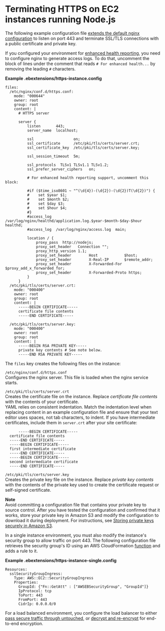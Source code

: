 # Terminating HTTPS on EC2 instances running Node\.js<a name="https-singleinstance-nodejs"></a>

The following example configuration file [extends the default nginx configuration](nodejs-platform-proxy.md) to listen on port 443 and terminate SSL/TLS connections with a public certificate and private key\.

If you configured your environment for [enhanced health reporting](health-enhanced.md), you need to configure nginx to generate access logs\. To do that, uncomment the block of lines under the comment that reads `# For enhanced health...` by removing the leading `#` characters\.

**Example \.ebextensions/https\-instance\.config**  

```
files:
  /etc/nginx/conf.d/https.conf:
    mode: "000644"
    owner: root
    group: root
    content: |
      # HTTPS server

      server {
          listen       443;
          server_name  localhost;
          
          ssl                  on;
          ssl_certificate      /etc/pki/tls/certs/server.crt;
          ssl_certificate_key  /etc/pki/tls/certs/server.key;
          
          ssl_session_timeout  5m;
          
          ssl_protocols  TLSv1 TLSv1.1 TLSv1.2;
          ssl_prefer_server_ciphers   on;

          # For enhanced health reporting support, uncomment this block:

          #if ($time_iso8601 ~ "^(\d{4})-(\d{2})-(\d{2})T(\d{2})") {
          #    set $year $1;
          #    set $month $2;
          #    set $day $3;
          #    set $hour $4;
          #}
          #access_log /var/log/nginx/healthd/application.log.$year-$month-$day-$hour healthd;
          #access_log  /var/log/nginx/access.log  main;
          
          location / {
              proxy_pass  http://nodejs;
              proxy_set_header   Connection "";
              proxy_http_version 1.1;
              proxy_set_header        Host            $host;
              proxy_set_header        X-Real-IP       $remote_addr;
              proxy_set_header        X-Forwarded-For $proxy_add_x_forwarded_for;
              proxy_set_header        X-Forwarded-Proto https;
          }
      }
  /etc/pki/tls/certs/server.crt:
    mode: "000400"
    owner: root
    group: root
    content: |
      -----BEGIN CERTIFICATE-----
      certificate file contents
      -----END CERTIFICATE-----
      
  /etc/pki/tls/certs/server.key:
    mode: "000400"
    owner: root
    group: root
    content: |
      -----BEGIN RSA PRIVATE KEY-----
      private key contents # See note below.
      -----END RSA PRIVATE KEY-----
```

The `files` key creates the following files on the instance:

`/etc/nginx/conf.d/https.conf`  
Configures the nginx server\. This file is loaded when the nginx service starts\.

`/etc/pki/tls/certs/server.crt`  
Creates the certificate file on the instance\. Replace *certificate file contents* with the contents of your certificate\.  
YAML relies on consistent indentation\. Match the indentation level when replacing content in an example configuration file and ensure that your text editor uses spaces, not tab characters, to indent\.
If you have intermediate certificates, include them in `server.crt` after your site certificate:  

```
      -----BEGIN CERTIFICATE-----
  certificate file contents
  -----END CERTIFICATE-----
  -----BEGIN CERTIFICATE-----
  first intermediate certificate
  -----END CERTIFICATE-----
  -----BEGIN CERTIFICATE-----
  second intermediate certificate
  -----END CERTIFICATE-----
```

`/etc/pki/tls/certs/server.key`  
Creates the private key file on the instance\. Replace *private key contents* with the contents of the private key used to create the certificate request or self\-signed certificate\. 

**Note**  
Avoid committing a configuration file that contains your private key to source control\. After you have tested the configuration and confirmed that it works, store your private key in Amazon S3 and modify the configuration to download it during deployment\. For instructions, see [Storing private keys securely in Amazon S3](https-storingprivatekeys.md)\.

In a single instance environment, you must also modify the instance's security group to allow traffic on port 443\. The following configuration file retrieves the security group's ID using an AWS CloudFormation [function](ebextensions-functions.md) and adds a rule to it\.

**Example \.ebextensions/https\-instance\-single\.config**  

```
Resources:
  sslSecurityGroupIngress: 
    Type: AWS::EC2::SecurityGroupIngress
    Properties:
      GroupId: {"Fn::GetAtt" : ["AWSEBSecurityGroup", "GroupId"]}
      IpProtocol: tcp
      ToPort: 443
      FromPort: 443
      CidrIp: 0.0.0.0/0
```

For a load balanced environment, you configure the load balancer to either [pass secure traffic through untouched](https-tcp-passthrough.md), or [decrypt and re\-encrypt](configuring-https-endtoend.md) for end\-to\-end encryption\.